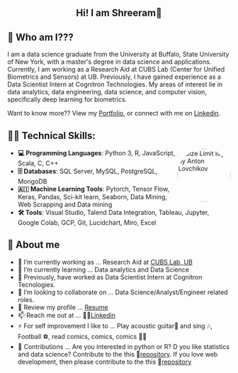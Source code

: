 <h2 align="center"> Hi! I am Shreeram👋</h2>

## 🔎 Who am I???   
I am a data science graduate from the University at Buffalo, State University of New York, with a master's degree in data science and applications. Currently, I am working as a Research Aid at CUBS Lab (Center for Unified Biometrics and Sensors) at UB. Previously, I have gained experience as a Data Scientist Intern at Cognitron Technologies. My areas of interest lie in data analytics, data engineering, data science, and computer vision, specifically deep learning for biometrics.  

Want to know more?? View my [Portfolio](https://github.com/shreeramgs),  or connect with me on [Linkedin](https://www.linkedin.com/in/shreeramgs/). 

## 👨‍💻 Technical Skills:
<img src="https://github.com/shreeramgs/Data-Science-projects/assets/40434495/daf6345b-40fb-4793-8537-1dcb7403652c" align="right"
     alt="Size Limit logo by Anton Lovchikov" width="120" height="120"
     style="border-radius:150px;">

-    **💻 Programming Languages**: Python 3, R, JavaScript, Scala, C, C++
-   **🗄️ Databases**: SQL Server, MySQL, PostgreSQL, MongoDB
-   **🇦🇮 Machine Learning Tools**: Pytorch, Tensor Flow, Keras, Pandas, Sci-kit learn, Seaborn, Data Mining, Web Scrapping and Data mining
-   **🛠️ Tools**: Visual Studio, Talend Data Integration, Tableau, Jupyter, Google Colab, GCP, Git, Lucidchart, Miro, Excel


## 📖 About me
- 🔭 I’m currently working as ... Research Aid at [CUBS Lab, UB](https://www.buffalo.edu/cubs.html)
- 🌱 I’m currently learning ... Data analytics and Data Science
- 🔭 Previously, have worked as Data Scientist Intern at Cognitron Tecnologies.
- 👯 I’m looking to collaborate on ... Data Science/Analyst/Engineer related roles.
- 💬 Review my profile ... [Resume](https://github.com/shreeramgs/Resume) 
- 📫 Reach me out at ... 🙋‍♂️[Linkedin](https://www.linkedin.com/in/shreeramgs/)
- ⚡ For self improvement I like to ... Play acoustic guitar🎸 and sing 🎶, Football ⚽, read comics, comics, comics 🦇🤓
- 🚀 Contributions ... Are you interested in python or R? D you like statistics and data science? Contribute to the this 📘[repository](https://github.com/shreeramgs/Data-Science-projects).
If you love web development, then please contribute to the this 📘[repository](https://github.com/shreeramgs/E-wal)
